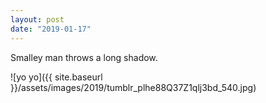 ```yaml
---
layout: post
date: "2019-01-17"
---
```


Smalley man throws a long shadow.

![yo yo]({{ site.baseurl }}/assets/images/2019/tumblr_plhe88Q37Z1qlj3bd_540.jpg)
